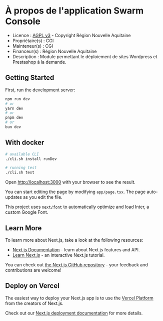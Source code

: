 # À propos de l'application Swarm Console
* Licence : [AGPL v3](http://www.gnu.org/licenses/agpl.txt) - Copyright Région Nouvelle Aquitaine
* Propriétaire(s) : CGI
* Mainteneur(s) : CGI
* Financeur(s) : Région Nouvelle Aquitaine
* Description : Module permettant le déploiement de sites Wordpress et Prestashop à la demande.

## Getting Started

First, run the development server:

```bash
npm run dev
# or
yarn dev
# or
pnpm dev
# or
bun dev
```

## With docker

```bash
# available CLI
./cli.sh install runDev

# running test
./cli.sh test
```

Open [http://localhost:3000](http://localhost:3000) with your browser to see the result.

You can start editing the page by modifying `app/page.tsx`. The page auto-updates as you edit the file.

This project uses [`next/font`](https://nextjs.org/docs/basic-features/font-optimization) to automatically optimize and load Inter, a custom Google Font.

## Learn More

To learn more about Next.js, take a look at the following resources:

- [Next.js Documentation](https://nextjs.org/docs) - learn about Next.js features and API.
- [Learn Next.js](https://nextjs.org/learn) - an interactive Next.js tutorial.

You can check out [the Next.js GitHub repository](https://github.com/vercel/next.js/) - your feedback and contributions are welcome!

## Deploy on Vercel

The easiest way to deploy your Next.js app is to use the [Vercel Platform](https://vercel.com/new?utm_medium=default-template&filter=next.js&utm_source=create-next-app&utm_campaign=create-next-app-readme) from the creators of Next.js.

Check out our [Next.js deployment documentation](https://nextjs.org/docs/deployment) for more details.